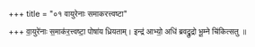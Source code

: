 +++
title = "०१ वायुरेनाः समाकरत्त्वष्टा"

+++
वा॒युरे॑नाः स॒माक॑र॒त्त्वष्टा॒ पोषा॑य ध्रियताम्। इन्द्र॑ आभ्यो॒ अधि॑ ब्रवद्रु॒द्रो भू॒म्ने चि॑कित्सतु ॥